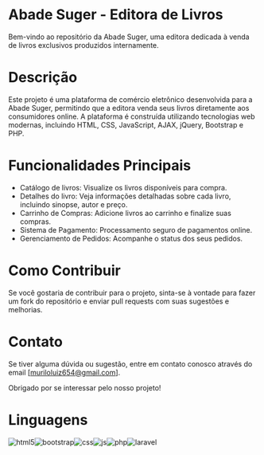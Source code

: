 # Abade Suger - Editora de Livros

Bem-vindo ao repositório da Abade Suger, uma editora dedicada à venda de livros exclusivos produzidos internamente.

# Descrição
Este projeto é uma plataforma de comércio eletrônico desenvolvida para a Abade Suger, permitindo que a editora venda seus livros diretamente aos consumidores online. A plataforma é construída utilizando tecnologias web modernas, incluindo HTML, CSS, JavaScript, AJAX, jQuery, Bootstrap e PHP.

# Funcionalidades Principais

<ul>
<li>Catálogo de livros: Visualize os livros disponíveis para compra.</li>
<li>Detalhes do livro: Veja informações detalhadas sobre cada livro, incluindo sinopse, autor e preço.</li>
<li>Carrinho de Compras: Adicione livros ao carrinho e finalize suas compras.</li>
<li>Sistema de Pagamento: Processamento seguro de pagamentos online.</li>
<li>Gerenciamento de Pedidos: Acompanhe o status dos seus pedidos.</li>
</ul>

# Como Contribuir
Se você gostaria de contribuir para o projeto, sinta-se à vontade para fazer um fork do repositório e enviar pull requests com suas sugestões e melhorias.

# Contato
Se tiver alguma dúvida ou sugestão, entre em contato conosco através do email [muriloluiz654@gmail.com].

Obrigado por se interessar pelo nosso projeto!

# Linguagens 

<div style="display: flex">
  <img alt="html5" src="https://img.shields.io/badge/HTML5-E34F26?style=for-the-badge&logo=html5&logoColor=white" />
  <img alt="bootstrap" src="https://img.shields.io/badge/Bootstrap-7952B3.svg?style=for-the-badge&logo=Bootstrap&logoColor=white"/>
  <img alt="css" src="https://img.shields.io/badge/CSS3-1572B6?style=for-the-badge&logo=css3&logoColor=white" />
  <img alt="js" src="https://img.shields.io/badge/JavaScript-F7DF1E?style=for-the-badge&logo=javascript&logoColor=black" />
  <img alt="php" src="https://img.shields.io/badge/PHP-777BB4?style=for-the-badge&logo=php&logoColor=white" />
  <img alt="laravel" src="https://img.shields.io/badge/laravel-%23FF2D20.svg?style=for-the-badge&logo=laravel&logoColor=white" />
</div>
